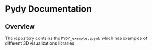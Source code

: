 # Pydy Documentation
## Overview

The repository contains the `PYDY_example.ipynb` which has examples of different 3D visualizations libraries.



